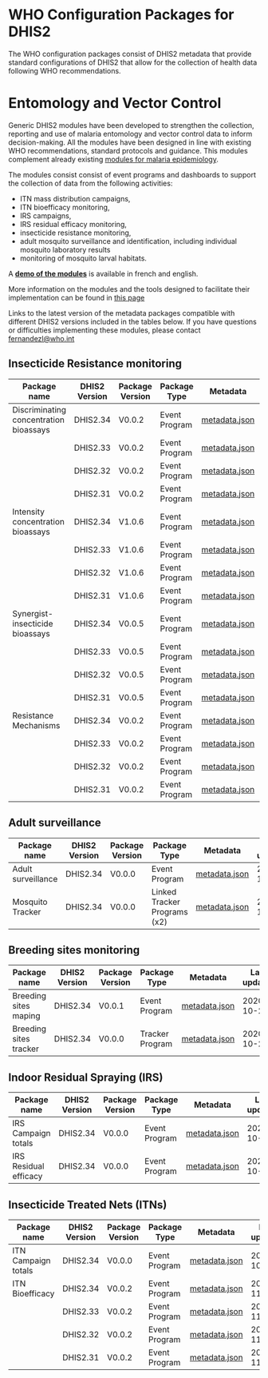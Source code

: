 # WHO Configuration Packages for DHIS2
The WHO configuration packages consist of DHIS2 metadata that provide standard configurations of DHIS2 that allow for the collection of health data following WHO recommendations. 

# Entomology and Vector Control
Generic DHIS2 modules have been developed to strengthen the collection, reporting and use of malaria entomology and vector control data to inform decision-making. All the modules have been designed in line with existing WHO recommendations, standard protocols and guidance.
This modules complement already existing [modules for malaria epidemiology](https://who.dhis2.org/documentation/index.html#malaria).

The modules consist consist of event programs and dashboards to support the collection of data from the following activities:
  * ITN mass distribution campaigns, 
  * ITN bioefficacy monitoring, 
  * IRS campaigns, 
  * IRS residual efficacy monitoring, 
  * insecticide resistance monitoring, 
  * adult mosquito surveillance and identification, including individual mosquito laboratory results
  * monitoring of mosquito larval habitats.

A **[demo of the modules](https://extranet.who.int/dhis2-ento-vc)** is available in french and english.

More information on the modules and the tools designed to facilitate their implementation can be found in [this page](https://www.who.int/teams/global-malaria-programme/prevention/vector-control/dhis-data-collection-and-collation-tools)

Links to the latest version of the metadata packages compatible with different DHIS2 versions included in the tables below. If you have questions or difficulties implementing these modules, please contact fernandezl@who.int

## Insecticide Resistance monitoring
| Package name | DHIS2 Version | Package Version | Package Type |  Metadata | Last updated |
| --- | --- | --- | --- |  --- | --- |
| Discriminating concentration bioassays |  DHIS2.34 | V0.0.2 | Event Program |  [metadata.json](https://github.com/WorldHealthOrganization/DHIS2-standard-packages/blob/GMP/VCR/ENTO-IR%20DISCRIMINATING/ENTO-IR_DIS_metadata_program-0.0.2-2.34-202011131444.json)	| 2020-11-18 |
| |  DHIS2.33 | V0.0.2 | Event Program |  [metadata.json](https://github.com/WorldHealthOrganization/DHIS2-standard-packages/blob/GMP/VCR/ENTO-IR%20DISCRIMINATING/ENTO-IR_DIS_metadata_program-0.0.2-2.33-202011131444.json)	| 2020-11-18 |
|  |  DHIS2.32 | V0.0.2 | Event Program |  [metadata.json](https://github.com/WorldHealthOrganization/DHIS2-standard-packages/blob/GMP/VCR/ENTO-IR%20DISCRIMINATING/ENTO-IR_DIS_metadata_program-0.0.2-2.32-202011131444.json)	| 2020-11-18 |
| |  DHIS2.31 | V0.0.2 | Event Program |  [metadata.json](https://github.com/WorldHealthOrganization/DHIS2-standard-packages/blob/GMP/VCR/ENTO-IR%20DISCRIMINATING/ENTO-IR_DIS_metadata_program-0.0.2-2.31-202011131444.json)	| 2020-11-18 |
| Intensity concentration bioassays | DHIS2.34 | V1.0.6 | Event Program | [metadata.json](https://github.com/WorldHealthOrganization/DHIS2-standard-packages/blob/GMP/VCR/ENTO-IR%20INTENSITY/ENTO-IR_INT_metadata_program-1.0.6-2.34-202011171244.json) | 2020-11-18 |
|  | DHIS2.33 | V1.0.6 | Event Program | [metadata.json](https://github.com/WorldHealthOrganization/DHIS2-standard-packages/blob/GMP/VCR/ENTO-IR%20INTENSITY/ENTO-IR_INT_metadata_program-1.0.6-2.33-202011171244.json) | 2020-11-18 |
|  | DHIS2.32 | V1.0.6 | Event Program | [metadata.json](https://github.com/WorldHealthOrganization/DHIS2-standard-packages/blob/GMP/VCR/ENTO-IR%20INTENSITY/ENTO-IR_INT_metadata_program-1.0.6-2.32-202011171244.json) | 2020-11-18 |
|  | DHIS2.31 | V1.0.6 | Event Program | [metadata.json](https://github.com/WorldHealthOrganization/DHIS2-standard-packages/blob/GMP/VCR/ENTO-IR%20INTENSITY/ENTO-IR_INT_metadata_program-1.0.6-2.31-202011171244.json) | 2020-11-18 |
| Synergist-insecticide bioassays | DHIS2.34 | V0.0.5| Event Program | [metadata.json](https://github.com/WorldHealthOrganization/DHIS2-standard-packages/blob/GMP/VCR/ENTO-IR%20SYNERGIST/ENTO-IR_SYN_metadata_program-0.0.5-2.34-202011181316.json) | 2020-11-18 |
|  | DHIS2.33 | V0.0.5 | Event Program | [metadata.json](https://github.com/WorldHealthOrganization/DHIS2-standard-packages/blob/GMP/VCR/ENTO-IR%20SYNERGIST/ENTO-IR_SYN_metadata_program-0.0.5-2.33-202011181316.json) | 2020-11-18 |
|  | DHIS2.32 | V0.0.5 | Event Program | [metadata.json](https://github.com/WorldHealthOrganization/DHIS2-standard-packages/blob/GMP/VCR/ENTO-IR%20SYNERGIST/ENTO-IR_SYN_metadata_program-0.0.5-2.32-202011181316.json) | 2020-11-18 |
|  | DHIS2.31 | V0.0.5 | Event Program | [metadata.json](https://github.com/WorldHealthOrganization/DHIS2-standard-packages/blob/GMP/VCR/ENTO-IR%20SYNERGIST/ENTO-IR_SYN_metadata_program-0.0.5-2.31-202011181316.json) | 2020-11-18 |
| Resistance Mechanisms | DHIS2.34 | V0.0.2 | Event Program | [metadata.json](https://github.com/WorldHealthOrganization/DHIS2-standard-packages/blob/GMP/VCR/ENTO-IR%20MECHANISMS/ENTO-IR_MECH_metadata_program-0.0.2-2.34-202011181315.json) | 2020-11-18 |
|  | DHIS2.33 | V0.0.2 | Event Program | [metadata.json](https://github.com/WorldHealthOrganization/DHIS2-standard-packages/blob/GMP/VCR/ENTO-IR%20MECHANISMS/ENTO-IR_MECH_metadata_program-0.0.2-2.33-202011181315.json) | 2020-11-18 |
|  | DHIS2.32 | V0.0.2 | Event Program | [metadata.json](https://github.com/WorldHealthOrganization/DHIS2-standard-packages/blob/GMP/VCR/ENTO-IR%20MECHANISMS/ENTO-IR_MECH_metadata_program-0.0.2-2.32-202011181315.json) | 2020-11-18 |
|  | DHIS2.31 | V0.0.2 | Event Program | [metadata.json](https://github.com/WorldHealthOrganization/DHIS2-standard-packages/blob/GMP/VCR/ENTO-IR%20MECHANISMS/ENTO-IR_MECH_metadata_program-0.0.2-2.31-202011181315.json) | 2020-11-18 |

## Adult surveillance
| Package name | DHIS2 Version | Package Version | Package Type |  Metadata | Last updated |
| --- | --- | --- | --- |  --- | --- |
| Adult surveillance |  DHIS2.34 | V0.0.0 | Event Program |  [metadata.json](https://github.com/WorldHealthOrganization/DHIS2-standard-packages/blob/GMP/VCR/ENTO-ADULT%20SURVEILLANCE/ENTO-ADULT_SURV_metadata_program-0.0.0--2.34-202010092218.json)	| 2020-10-13 |
| Mosquito Tracker | DHIS2.34 | V0.0.0 | Linked Tracker Programs (x2) | [metadata.json](https://github.com/WorldHealthOrganization/DHIS2-standard-packages/blob/GMP/VCR/ENTO-MOSQUITO%20TRACKER/ENTO-MOSQ_TRACKER_metadata_program-0.0.2-2.34-202010201645.json) | 2020-10-20 |

## Breeding sites monitoring
| Package name | DHIS2 Version | Package Version | Package Type |  Metadata | Last updated |
| --- | --- | --- | --- |  --- | --- |
| Breeding sites maping |  DHIS2.34 | V0.0.1 | Event Program |  [metadata.json](https://github.com/WorldHealthOrganization/DHIS2-standard-packages/blob/GMP/VCR/ENTO-BREEDING%20SITES/ENTO-BREED_SITE_MAPING_metadata_program-0.0.1-2.34-202010201051.json)	| 2020-10-20 |
| Breeding sites tracker |  DHIS2.34 | V0.0.0 | Tracker Program |  [metadata.json](https://github.com/WorldHealthOrganization/DHIS2-standard-packages/blob/GMP/VCR/ENTO-BREEDING%20SITES%20TRACKER/ENTO-BREED_SITE_TRACKER_metadata_program-0.0.1-2.34-202010201544.json)	| 2020-10-20 |

## Indoor Residual Spraying (IRS)
| Package name | DHIS2 Version | Package Version | Package Type |  Metadata | Last updated |
| --- | --- | --- | --- |  --- | --- |
| IRS Campaign totals |  DHIS2.34 | V0.0.0 | Event Program |  [metadata.json](https://github.com/WorldHealthOrganization/DHIS2-standard-packages/tree/GMP/VCR/VC-IRS%20CAMPAIGN%20TOTALS)	| 2020-10-20 |
| IRS Residual efficacy| DHIS2.34 | V0.0.0 | Event Program | [metadata.json](https://github.com/WorldHealthOrganization/DHIS2-standard-packages/blob/GMP/VCR/VC-IRS%20RESIDUAL%20EFFICACY/ENTO-VC_RES%20_metadata_program_dashboard-0.0.0--2.34-202010092207.json) | 2020-10-13 |


## Insecticide Treated Nets (ITNs)
| Package name | DHIS2 Version | Package Version | Package Type |  Metadata | Last updated |
| --- | --- | --- | --- |  --- | --- |
| ITN Campaign totals |  DHIS2.34 | V0.0.0 | Event Program |  [metadata.json](https://github.com/WorldHealthOrganization/DHIS2-standard-packages/blob/GMP/VCR/VC-ITN%20CAMPAIGN%20TOTALS/ENTO-VC_ITN_metadata_program-0.0.0--2.34-202010092222.json)	| 2020-10-13 |
| ITN Bioefficacy |  DHIS2.34 | V0.0.2 | Event Program | [metadata.json](https://github.com/WorldHealthOrganization/DHIS2-standard-packages/blob/GMP/VCR/VC-ITN%20BIOEFFICACY/ENTO-VC_ITN_BIO_metadata_program-0.0.2-2.34-202011061943.json) | 2020-11-18 |
|  |  DHIS2.33 | V0.0.2 | Event Program | [metadata.json](https://github.com/WorldHealthOrganization/DHIS2-standard-packages/blob/GMP/VCR/VC-ITN%20BIOEFFICACY/ENTO-VC_ITN_BIO_metadata_program-0.0.2-2.33-202011061943.json) | 2020-11-18 |
|  |  DHIS2.32 | V0.0.2 | Event Program | [metadata.json](https://github.com/WorldHealthOrganization/DHIS2-standard-packages/blob/GMP/VCR/VC-ITN%20BIOEFFICACY/ENTO-VC_ITN_BIO_metadata_program-0.0.2-2.32-202011061943.json) | 2020-11-18 |
| |  DHIS2.31 | V0.0.2 | Event Program | [metadata.json](https://github.com/WorldHealthOrganization/DHIS2-standard-packages/blob/GMP/VCR/VC-ITN%20BIOEFFICACY/ENTO-VC_ITN_BIO_metadata_program-0.0.2-2.31-202011061943.json) | 2020-11-18 |
